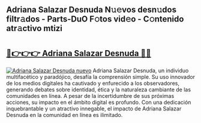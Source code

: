 ## Adriana Salazar Desnuda N𝚞𝚎vos desn𝚞dos filtr𝚊dos - Parts-DuO F𝚘tos vid𝚎o - C𝚘ntenido atr𝚊ctivo mtizi

# <h2><a href="http://mb7yxwa.tromn.icu/?c=Adriana+Salazar+Desnuda">🔗👉👉👉 Adriana Salazar Desnuda 🔗🔗</a></h2>

[![Adriana Salazar Desnuda nuevo](https://i.imgur.com/pEAQMta.gif)](http://mb7yxwa.tromn.icu/?c=Adriana+Salazar+Desnuda)
Adriana Salazar Desnuda, un individuo multifacético y paradójico, desafía la comprensión simple. Su uso innovador de los medios digitales ha cautivado y enfurecido a los observadores, generando debates sobre identidad, ética y la naturaleza cambiante de las comunidades en línea. A pesar de la incertidumbre de sus próximas acciones, su impacto en el ámbito digital es profundo. Con una dedicación inquebrantable y un atractivo innegable, el impacto de Adriana Salazar Desnuda en la comunidad en línea es ilimitado.
